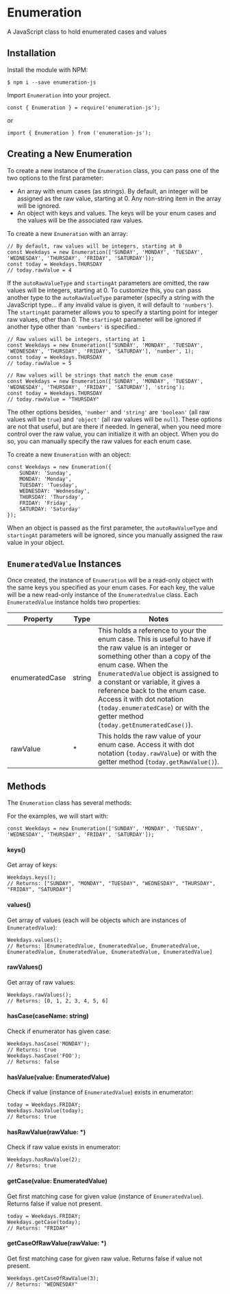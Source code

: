 # Enumeration
A JavaScript class to hold enumerated cases and values

## Installation
Install the module with NPM:

`$ npm i --save enumeration-js`

Import `Enumeration` into your project.

```
const { Enumeration } = require('enumeration-js');
```
or

```
import { Enumeration } from ('enumeration-js');
```

## Creating a New Enumeration
To create a new instance of the `Enumeration` class, you can pass one of the two options to the first parameter:
- An array with enum cases (as strings). By default, an integer will be assigned as the raw value, starting at 0. Any non-string item in the array will be ignored.
- An  object with keys and values. The keys will be your enum cases and the values will be the associated raw values.

To create a new `Enumeration` with an array:
```
// By default, raw values will be integers, starting at 0
const Weekdays = new Enumeration(['SUNDAY', 'MONDAY', 'TUESDAY', 'WEDNESDAY', 'THURSDAY', 'FRIDAY', 'SATURDAY']);
const today = Weekdays.THURSDAY
// today.rawValue = 4
```
If the `autoRawValueType` and `startingAt` parameters are omitted, the raw values will be integers, starting at 0. To customize this, you can pass another type to the `autoRawValueType` parameter (specify a string with the JavaScript type... if any invalid value is given, it will default to `'numbers'`). The `startingAt` parameter allows you to specify a starting point for integer raw values, other than 0. The `startingAt` parameter will be ignored if another type other than `'numbers'` is specified.:
```
// Raw values will be integers, starting at 1
const Weekdays = new Enumeration(['SUNDAY', 'MONDAY', 'TUESDAY', 'WEDNESDAY', 'THURSDAY', 'FRIDAY', 'SATURDAY'], 'number', 1);
const today = Weekdays.THURSDAY
// today.rawValue = 5

// Raw values will be strings that match the enum case
const Weekdays = new Enumeration(['SUNDAY', 'MONDAY', 'TUESDAY', 'WEDNESDAY', 'THURSDAY', 'FRIDAY', 'SATURDAY'], 'string');
const today = Weekdays.THURSDAY
// today.rawValue = "THURSDAY"

```

The other options besides, `'number'` and `'string'` are `'boolean'` (all raw values will be `true`) and `'object'` (all raw values will be `null`). These options are not that useful, but are there if needed. In general, when you need more control over the raw value, you can initialize it with an object. When you do so, you can manually specify the raw values for each enum case.

To create a new `Enumeration` with an object:
```
const Weekdays = new Enumeration({
    SUNDAY: 'Sunday',
    MONDAY: 'Monday',
    TUESDAY: 'Tuesday',
    WEDNESDAY: 'Wednesday',
    THURSDAY: 'Thursday',
    FRIDAY: 'Friday',
    SATURDAY: 'Saturday'
});
```

When an object is passed as the first parameter, the `autoRawValueType` and `startingAt` parameters will be ignored, since you manually assigned the raw value in your object.

## `EnumeratedValue` Instances

Once created, the instance of `Enumeration` will be a read-only object with the same keys you specified as your enum cases. For each key, the value will be a new read-only instance of the `EnumeratedValue` class. Each `EnumeratedValue` instance holds two properties:

Property | Type | Notes
---- | ---- | ----
enumeratedCase | string | This holds a reference to your the enum case. This is useful to have if the raw value is an integer or something other than a copy of the enum case. When the `EnumeratedValue` object is assigned to a constant or variable, it gives a reference back to the enum case. Access it with dot notation (`today.enumeratedCase`) or with the getter method (`today.getEnumeratedCase()`).
rawValue | * | This holds the raw value of your enum case. Access it with dot notation (`today.rawValue`) or with the getter method (`today.getRawValue()`). 

## Methods

The `Enumeration` class has several methods:

For the examples, we will start with:

```
const Weekdays = new Enumeration(['SUNDAY', 'MONDAY', 'TUESDAY', 'WEDNESDAY', 'THURSDAY', 'FRIDAY', 'SATURDAY']);
```

#### keys()
Get array of keys:
```
Weekdays.keys();
// Returns: ["SUNDAY", "MONDAY", "TUESDAY", "WEDNESDAY", "THURSDAY", "FRIDAY", "SATURDAY"]
```

#### values()
Get array of values (each will be objects which are instances of `EnumeratedValue`):
```
Weekdays.values();
// Returns: [EnumeratedValue, EnumeratedValue, EnumeratedValue, EnumeratedValue, EnumeratedValue, EnumeratedValue, EnumeratedValue]
```

#### rawValues()
Get array of raw values:
```
Weekdays.rawValues();
// Returns: [0, 1, 2, 3, 4, 5, 6]
```

#### hasCase(caseName: string)
Check if enumerator has given case:
```
Weekdays.hasCase('MONDAY');
// Returns: true
Weekdays.hasCase('FOO');
// Returns: false
```

#### hasValue(value: EnumeratedValue)
Check if value (instance of `EnumeratedValue`) exists in enumerator:
```
today = Weekdays.FRIDAY;
Weekdays.hasValue(today);
// Returns: true
```

#### hasRawValue(rawValue: *)
Check if raw value exists in enumerator:
```
Weekdays.hasRawValue(2);
// Returns: true
```

#### getCase(value: EnumeratedValue)
Get first matching case for given value (instance of `EnumeratedValue`). Returns false if value not present.
```
today = Weekdays.FRIDAY;
Weekdays.getCase(today);
// Returns: "FRIDAY"
```

#### getCaseOfRawValue(rawValue: *)
Get first matching case for given raw value. Returns false if value not present.
```
Weekdays.getCaseOfRawValue(3);
// Returns: "WEDNESDAY"
```